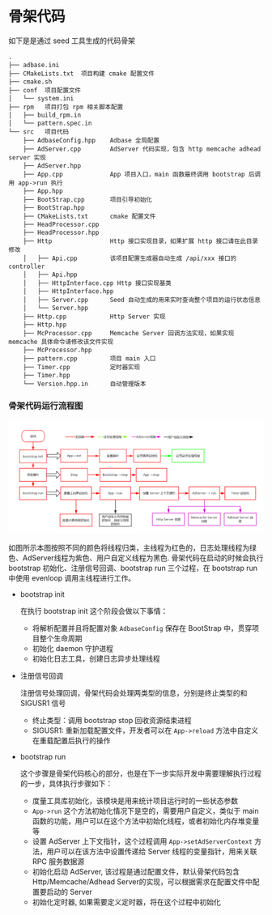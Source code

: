 # 骨架代码

如下是是通过 seed 工具生成的代码骨架

```
.
├── adbase.ini
├── CMakeLists.txt 	项目构建 cmake 配置文件
├── cmake.sh
├── conf  项目配置文件
│   └── system.ini
├── rpm   项目打包 rpm 相关脚本配置
│   ├── build_rpm.in
│   └── pattern.spec.in
└── src   项目代码
    ├── AdbaseConfig.hpp	Adbase 全局配置
    ├── AdServer.cpp		AdServer 代码实现，包含 http memcache adhead server 实现
    ├── AdServer.hpp
    ├── App.cpp				App 项目入口，main 函数最终调用 bootstrap 后调用 app->run 执行
    ├── App.hpp
    ├── BootStrap.cpp	    项目引导初始化
    ├── BootStrap.hpp
    ├── CMakeLists.txt		cmake 配置文件
    ├── HeadProcessor.cpp
    ├── HeadProcessor.hpp
    ├── Http				Http 接口实现目录，如果扩展 http 接口请在此目录修改
    │   ├── Api.cpp			该项目配置生成器自动生成 /api/xxx 接口的 controller
    │   ├── Api.hpp
    │   ├── HttpInterface.cpp Http 接口实现基类
    │   ├── HttpInterface.hpp
    │   ├── Server.cpp		Seed 自动生成的用来实时查询整个项目的运行状态信息
    │   └── Server.hpp
    ├── Http.cpp			Http Server 实现
    ├── Http.hpp
    ├── McProcessor.cpp     Memcache Server 回调方法实现，如果实现 memcache 具体命令请修改该文件实现
    ├── McProcessor.hpp
    ├── pattern.cpp			项目 main 入口
    ├── Timer.cpp			定时器实现
    ├── Timer.hpp
    └── Version.hpp.in		自动管理版本
```

### 骨架代码运行流程图

![流程图](../images/adbase_seed.png)

如图所示本图按照不同的颜色将线程归类，主线程为红色的，日志处理线程为绿色、AdServer线程为紫色、用户自定义线程为黑色. 骨架代码在启动的时候会执行 bootstrap 初始化、注册信号回调、bootstrap run 三个过程，在 bootstrap run 中使用 evenloop 调用主线程进行工作。

- bootstrap init

	在执行 bootstrap init 这个阶段会做以下事情：

	- 将解析配置并且将配置对象 `AdbaseConfig` 保存在 BootStrap 中，贯穿项目整个生命周期
	- 初始化 daemon 守护进程
	- 初始化日志工具，创建日志异步处理线程

- 注册信号回调
	
	注册信号处理回调，骨架代码会处理两类型的信息，分别是终止类型的和 SIGUSR1 信号

	- 终止类型：调用 bootstrap stop 回收资源结束进程
	- SIGUSR1: 重新加载配置文件，开发者可以在 `App->reload` 方法中自定义在重载配置后执行的操作

- bootstrap run

	这个步骤是骨架代码核心的部分，也是在下一步实际开发中需要理解执行过程的一步，具体执行步骤如下：

	- 度量工具库初始化，该模块是用来统计项目运行时的一些状态参数
	- `App->run` 这个方法初始化情况下是空的，需要用户自定义，类似于 main 函数的功能，用户可以在这个方法中初始化线程，或者初始化内存堆变量等
	- 设置 AdServer 上下文指针，这个过程调用 `App->setAdServerContext` 方法，用户可以在该方法中设置传递给 Server 线程的变量指针，用来关联 RPC 服务数据源
	- 初始化启动 AdServer, 该过程是通过配置文件，默认骨架代码包含 Http/Memcache/Adhead Server的实现，可以根据需求在配置文件中配置要启动的 Server
	- 初始化定时器, 如果需要定义定时器，将在这个过程中初始化
